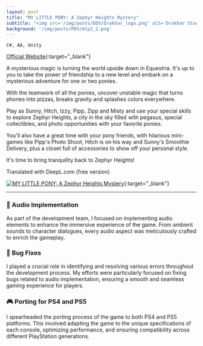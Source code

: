 ```yaml
---
layout: post
title: "MY LITTLE PONY: A Zephyr Heights Mystery"
subtitle: "<img src='/img/posts/DDV/Drakhar_logo.png' alt='Drakhar Studio Logo' style='width: 50px; float: left; margin-right: 30px;'> Drakhar Studio"
background: '/img/posts/PDV/mlp2_2.png'
---
```


`C#, AA, Unity`

[Official Website](https://outrightgames.com/games/my-little-pony-a-zephyr-heights-mystery/){:target="_blank"}

A mysterious magic is turning the world upside down in Equestria. It's up to you to take the power of friendship to a new level and embark on a mysterious adventure for one or two ponies.

With the teamwork of all the ponies, uncover unstable magic that turns phones into pizzas, breaks gravity and splashes colors everywhere.

Play as Sunny, Hitch, Izzy, Pipp, Zipp and Misty and use your special skills to explore Zephyr Heights, a city in the sky filled with pegasus, special collectibles, and photo opportunities with your favorite ponies.

You'll also have a great time with your pony friends, with hilarious mini-games like Pipp's Photo Shoot, Hitch is on his way and Sunny's Smoothie Delivery, plus a closet full of accessories to show off your personal style.

It's time to bring tranquility back to Zephyr Heights!

Translated with DeepL.com (free version)


[![MY LITTLE PONY: A Zephyr Heights Mystery](https://img.youtube.com/vi/rfJf13A4Uak/0.jpg)](https://www.youtube.com/watch?v=rfJf13A4Uak){:target="_blank"}

---

### 🎵 Audio Implementation

As part of the development team, I focused on implementing audio elements to enhance the immersive experience of the game. From ambient sounds to character dialogues, every audio aspect was meticulously crafted to enrich the gameplay.

### 🐛 Bug Fixes

I played a crucial role in identifying and resolving various errors throughout the development process. My efforts were particularly focused on fixing bugs related to audio implementation, ensuring a smooth and seamless gaming experience for players.

### 🎮 Porting for PS4 and PS5

I spearheaded the porting process of the game to both PS4 and PS5 platforms. This involved adapting the game to the unique specifications of each console, optimizing performance, and ensuring compatibility across different PlayStation generations.